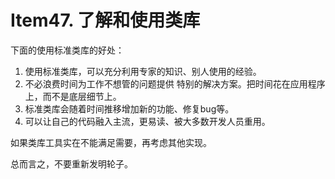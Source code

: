 # Item47. 了解和使用类库



下面的使用标准类库的好处：

1. 使用标准类库，可以充分利用专家的知识、别人使用的经验。
2. 不必浪费时间为工作不想管的问题提供 特别的解决方案。把时间花在应用程序上，而不是底层细节上。
3. 标准类库会随着时间推移增加新的功能、修复bug等。
4. 可以让自己的代码融入主流，更易读、被大多数开发人员重用。





如果类库工具实在不能满足需要，再考虑其他实现。





总而言之，不要重新发明轮子。